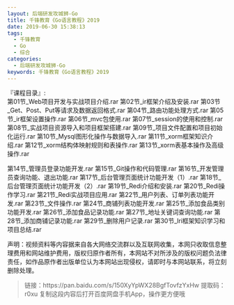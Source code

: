 ```yaml
---
layout: 后端研发攻城狮-Go
title: 千锋教育《Go语言教程》2019
date: 2019-06-30 15:38:13
tags:
  - 千锋教育
  - Go
  - 综合
categories:
  - 后端研发攻城狮-Go
keywords: 千锋教育《Go语言教程》2019
---
```

『课程目录』:         
第01节_Web项目开发与实战项目介绍.rar
第02节_ir框架介绍及安装.rar
第03节_Get、Post、Put等请求及数据返回格式.rar
第04节_路由功能处理方式.rar
第05节_ir框架设置操作.rar
第06节_mvc包使用.rar
第07节_session的使用和控制.rar
第08节_实战项目资源导入和项目框架搭建.rar
第09节_项目文件配置和项目初始化运行.rar
第10节_Mysql图形化操作与数据导入.rar
第11节_xorm框架知识介绍.rar
第12节_xorm结构体映射规则和表操作.rar
第13节_xorm表基本操作及高级操作.rar
<!-- more -->     
第14节_管理员登录功能开发.rar
第15节_Git操作和代码管理.rar
第16节_开发管理员查询功能、退出功能.rar
第17节_后台管理页面统计功能开发（1）.rar
第18节_后台管理页面统计功能开发（2）.rar
第19节_Redi介绍和安装.rar
第20节_Redi操作学习.rar
第21节_Redi实战项目应用.rar
第22节_用户列表、订单列表功能开发.rar
第23节_文件操作.rar
第24节_商铺列表功能开发.rar
第25节_添加食品类别功能开发.rar
第26节_添加食品记录功能.rar
第27节_地址关键词查询功能.rar
第28节_添加商铺记录功能.rar
第29节_删除用户记录.rar
第30节_Iri框架知识学习和项目总结.rar

<div class="post-copyright">
    <div class="post-copyright__author">
      <span class="post-copyright-meta">声明：视频资料等内容据来自各大网络交流群以及互联网收集，本网只收取信息整理费用和网站维护费用，版权归原作者所有，本网站不对所涉及的版权问题负法律责任，如作品原作者出版单位认为本网站出现侵权，请即时与本网站联系，将立刻删除处理。 </span>
    </div>
</div>

<blockquote class="blockquote-center">
链接：https://pan.baidu.com/s/150XyYpWX28BgfTovfzYxHw 
提取码：r0xu 
复制这段内容后打开百度网盘手机App，操作更方便哦
</blockquote>
